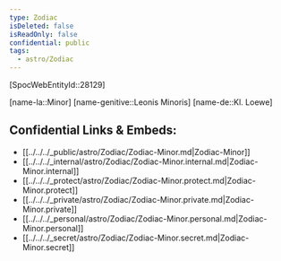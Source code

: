 ```yaml
---
type: Zodiac
isDeleted: false
isReadOnly: false
confidential: public
tags:
  - astro/Zodiac
---
```


[SpocWebEntityId::28129]



[name-la::Minor]
[name-genitive::Leonis Minoris]
[name-de::Kl. Loewe]


## Confidential Links & Embeds: 
- [[../../../_public/astro/Zodiac/Zodiac-Minor.md|Zodiac-Minor]] 
- [[../../../_internal/astro/Zodiac/Zodiac-Minor.internal.md|Zodiac-Minor.internal]] 
- [[../../../_protect/astro/Zodiac/Zodiac-Minor.protect.md|Zodiac-Minor.protect]] 
- [[../../../_private/astro/Zodiac/Zodiac-Minor.private.md|Zodiac-Minor.private]] 
- [[../../../_personal/astro/Zodiac/Zodiac-Minor.personal.md|Zodiac-Minor.personal]] 
- [[../../../_secret/astro/Zodiac/Zodiac-Minor.secret.md|Zodiac-Minor.secret]] 
